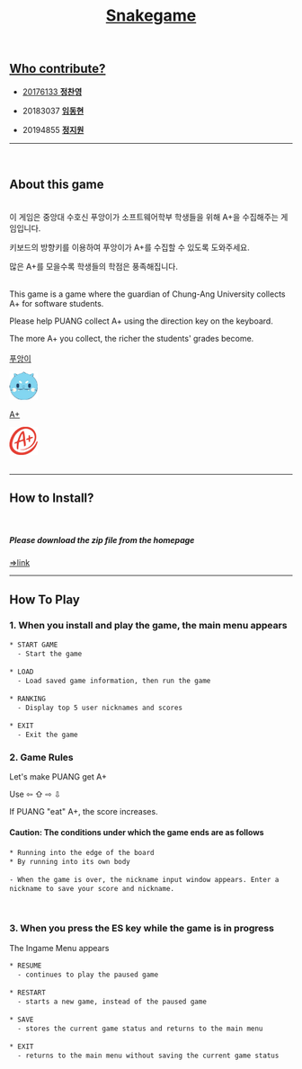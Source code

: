 
<div align=center><h1> 
  <a href="https://github.com/Software-engineering-team12/snakegame">Snakegame   
  </h1></div>
 <br>
  
## Who contribute?   
  
- 20176133 [**정찬영**](https://github.com/chanyoung1998)  
  
- 20183037 [**임동현**](https://github.com/iimpala)    
  
- 20194855 [**정지원**](https://github.com/jjiione)    
---
<br>
  
## About this game  
  
  <br>이 게임은 중앙대 수호신 푸앙이가 소프트웨어학부 학생들을 위해 A+을 수집해주는 게임입니다. 

  키보드의 방향키를 이용하여 푸앙이가 A+를 수집할 수 있도록 도와주세요.
  
  많은 A+를 모을수록 학생들의 학점은 풍족해집니다. <br> <br>
  
  This game is a game where the guardian of Chung-Ang University collects A+ for software students.

  Please help PUANG collect A+ using the direction key on the keyboard.

  The more A+ you collect, the richer the students' grades become. <br><br>
  [푸앙이](https://www.cau.ac.kr/cms/FR_CON/index.do?MENU_ID=2540)
  
  <img src="/img/head_up.png" width="50" height="50" >
  
  [A+](https://www.vecteezy.com/vector-art/554137-a-grade-text-graphic)
  
  <img src="/img/grade.png" width="50" height="50" >
   <br><br>   
  
  - - - 
## How to Install?
<br>
  
  ##### Please download the zip file from the homepage
  
  [=>link](https://software-engineering-team12.github.io/snakegame/)
  <br>

---

## How To Play
  
  ### 1. When you install and play the game, the main menu appears
    * START GAME
      - Start the game
  
    * LOAD
      - Load saved game information, then run the game
  
    * RANKING
      - Display top 5 user nicknames and scores
  
    * EXIT
      - Exit the game
  
  ### 2. Game Rules
  Let's make PUANG get A+
  
  Use ⇦ ⇧ ⇨ ⇩ 
  
  If PUANG "eat" A+, the score increases.
  
  #### Caution: The conditions under which the game ends are as follows
    * Running into the edge of the board
    * By running into its own body 
  
    - When the game is over, the nickname input window appears. Enter a nickname to save your score and nickname.
  <br>

  ### 3. When you press the ES key while the game is in progress
  The Ingame Menu appears<br>
  
    * RESUME 
      - continues to play the paused game
  
    * RESTART 
      - starts a new game, instead of the paused game
  
    * SAVE
      - stores the current game status and returns to the main menu
  
    * EXIT
      - returns to the main menu without saving the current game status
  <br>
